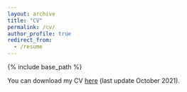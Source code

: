 ```yaml
---
layout: archive
title: "CV"
permalink: /cv/
author_profile: true
redirect_from:
  - /resume
---
```


{% include base_path %}

You can download my CV [here](/files/CVDanielaGawehnsBlog.pdf) (last update October 2021).

